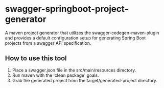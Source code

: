 # swagger-springboot-project-generator
A maven project generator that utilizes the swagger-codegen-maven-plugin and provides a default configuration setup for generating Spring Boot projects from a swagger API specification.

## How to use this tool
1) Place a swagger.json file in the src/main/resources directory. 
2) Run maven with the 'clean package' goals. 
3) Grab the generated project from the target/generated-project directory. 
